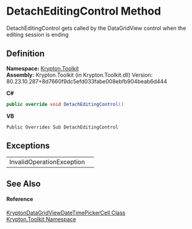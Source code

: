 # DetachEditingControl Method


DetachEditingControl gets called by the DataGridView control when the editing session is ending



## Definition
**Namespace:** <a href="79d2eac2-21f4-54ff-7552-b20c33c30600.md">Krypton.Toolkit</a>  
**Assembly:** Krypton.Toolkit (in Krypton.Toolkit.dll) Version: 80.23.10.287+8d7660f9dc5efd033fabe008ebfb904beab6d444

**C#**
``` C#
public override void DetachEditingControl()
```
**VB**
``` VB
Public Overrides Sub DetachEditingControl
```



## Exceptions
<table>
<tr>
<td>InvalidOperationException</td>
<td /></tr>
</table>

## See Also


#### Reference
<a href="34112ab6-a50c-1ee4-c6eb-4a72b3b0542f.md">KryptonDataGridViewDateTimePickerCell Class</a>  
<a href="79d2eac2-21f4-54ff-7552-b20c33c30600.md">Krypton.Toolkit Namespace</a>  
